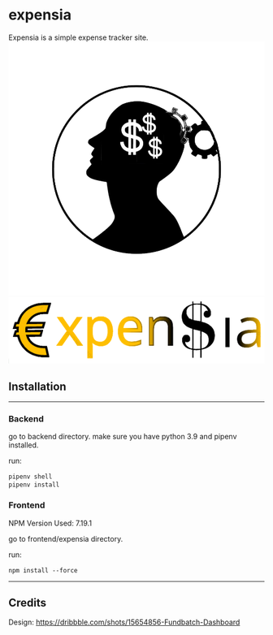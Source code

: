# expensia
Expensia is a simple expense tracker site.
![Logo](logos/expensia%20logo_main%20.png)
![Logo](logos/expensia%20logo_1.png)

## Installation
<hr/>

### Backend

go to backend directory.
make sure you have python 3.9 and pipenv installed.

run:

```
pipenv shell
pipenv install
```

### Frontend

NPM Version Used: 7.19.1

go to frontend/expensia directory.

run:

```
npm install --force
```

<hr/>

## Credits

Design: https://dribbble.com/shots/15654856-Fundbatch-Dashboard
